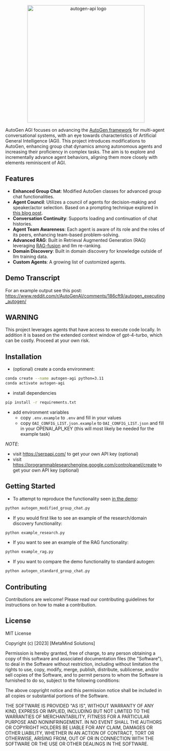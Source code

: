 <p align="center"><a href="https://resthapi.com" target="_blank" rel="noopener noreferrer"><img width="367" height="367" src="https://github.com/metamind-ai/autogen-agi/assets/12631935/091b52b9-033c-48f6-ab61-1cff2e3f434f" alt="autogen-api logo"></a></p>



AutoGen AGI focuses on advancing the [AutoGen framework](https://github.com/microsoft/autogen) for multi-agent conversational systems, with an eye towards characteristics of Artificial General Intelligence (AGI). This project introduces modifications to AutoGen, enhancing group chat dynamics among autonomous agents and increasing their proficiency in complex tasks. The aim is to explore and incrementally advance agent behaviors, aligning them more closely with elements reminiscent of AGI.


## Features
- **Enhanced Group Chat**: Modified AutoGen classes for advanced group chat functionalities.
- **Agent Council**: Utilizes a council of agents for decision-making and speaker/actor selection. Based on a prompting technique explored in [this blog post](https://www.prompthub.us/blog/exploring-multi-persona-prompting-for-better-outputs).
- **Conversation Continuity**: Supports loading and continuation of chat histories.
- **Agent Team Awareness**: Each agent is aware of its role and the roles of its peers, enhancing team-based problem-solving.
- **Advanced RAG**: Built in Retrieval Augmented Generation (RAG) leveraging [RAG-fusion](https://towardsdatascience.com/forget-rag-the-future-is-rag-fusion-1147298d8ad1) and llm re-ranking.
- **Domain Discovery**: Built in domain discovery for knowledge outside of llm training data.
- **Custom Agents**: A growing list of customized agents.


## Demo Transcript
For an example output see this post: https://www.reddit.com/r/AutoGenAI/comments/186cft9/autogen_executing_autogen/

## WARNING
This project leverages agents that have access to execute code locally. In addition it is based on the extended context window of gpt-4-turbo, which can be costly. Proceed at your own risk.

## Installation
- (optional) create a conda environment:
```bash
conda create --name autogen-agi python=3.11
conda activate autogen-agi
```
- install dependencies
```bash
pip install -r requirements.txt
```
- add environment variables
  - copy `.env.example` to `.env` and fill in your values
  - copy `OAI_CONFIG_LIST.json.example` to `OAI_CONFIG_LIST.json` and fill in your OPENAI_API_KEY (this will most likely be needed for the example task)
 
*NOTE*: 
- visit https://serpapi.com/ to get your own API key (optional)
- visit https://programmablesearchengine.google.com/controlpanel/create to get your own API key (optional)
  
## Getting Started
- To attempt to reproduce the functionality seen [in the demo](https://www.prompthub.us/blog/exploring-multi-persona-prompting-for-better-outputs):
```bash
python autogen_modified_group_chat.py
```
- If you would first like to see an example of the research/domain discovery functionality:
```bash
python example_research.py
```
- If you want to see an example of the RAG functionality:
```bash
python example_rag.py
```
- If you want to compare the demo functionality to standard autogen:
```bash
python autogen_standard_group_chat.py
```


## Contributing
Contributions are welcome! Please read our contributing guidelines for instructions on how to make a contribution.

## License

MIT License

Copyright (c) [2023] [MetaMind Solutions]

Permission is hereby granted, free of charge, to any person obtaining a copy of this software and associated documentation files (the "Software"), to deal in the Software without restriction, including without limitation the rights to use, copy, modify, merge, publish, distribute, sublicense, and/or sell copies of the Software, and to permit persons to whom the Software is furnished to do so, subject to the following conditions:

The above copyright notice and this permission notice shall be included in all copies or substantial portions of the Software.

THE SOFTWARE IS PROVIDED "AS IS", WITHOUT WARRANTY OF ANY KIND, EXPRESS OR IMPLIED, INCLUDING BUT NOT LIMITED TO THE WARRANTIES OF MERCHANTABILITY, FITNESS FOR A PARTICULAR PURPOSE AND NONINFRINGEMENT. IN NO EVENT SHALL THE AUTHORS OR COPYRIGHT HOLDERS BE LIABLE FOR ANY CLAIM, DAMAGES OR OTHER LIABILITY, WHETHER IN AN ACTION OF CONTRACT, TORT OR OTHERWISE, ARISING FROM, OUT OF OR IN CONNECTION WITH THE SOFTWARE OR THE USE OR OTHER DEALINGS IN THE SOFTWARE.

